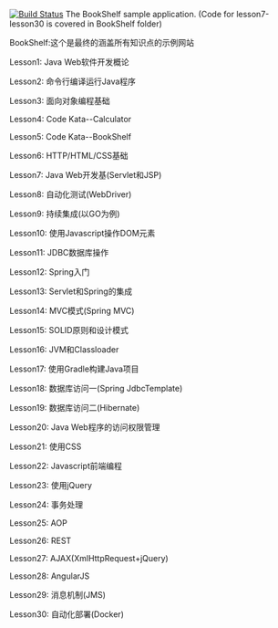 [![Build Status](https://travis-ci.org/davenkin/BookShelf.svg?branch=master)](https://travis-ci.org/davenkin/BookShelf)
The BookShelf sample application. (Code for lesson7-lesson30 is covered in BookShelf folder)

BookShelf:这个是最终的涵盖所有知识点的示例网站

Lesson1: Java Web软件开发概论

Lesson2: 命令行编译运行Java程序

Lesson3: 面向对象编程基础

Lesson4: Code Kata--Calculator

Lesson5: Code Kata--BookShelf

Lesson6: HTTP/HTML/CSS基础

Lesson7: Java Web开发基(Servlet和JSP)

Lesson8: 自动化测试(WebDriver)

Lesson9: 持续集成(以GO为例)

Lesson10: 使用Javascript操作DOM元素

Lesson11: JDBC数据库操作

Lesson12: Spring入门

Lesson13: Servlet和Spring的集成

Lesson14: MVC模式(Spring MVC)

Lesson15: SOLID原则和设计模式

Lesson16: JVM和Classloader

Lesson17: 使用Gradle构建Java项目

Lesson18: 数据库访问一(Spring JdbcTemplate)

Lesson19: 数据库访问二(Hibernate)

Lesson20: Java Web程序的访问权限管理

Lesson21: 使用CSS

Lesson22: Javascript前端编程

Lesson23: 使用jQuery

Lesson24: 事务处理

Lesson25: AOP

Lesson26: REST

Lesson27: AJAX(XmlHttpRequest+jQuery)

Lesson28: AngularJS

Lesson29: 消息机制(JMS)

Lesson30: 自动化部署(Docker)
